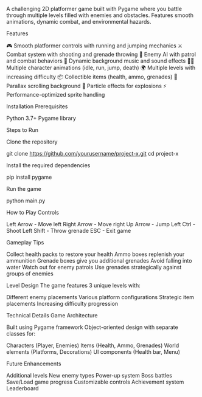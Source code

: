A challenging 2D platformer game built with Pygame where you battle through multiple levels filled with enemies and obstacles. Features smooth animations, dynamic combat, and environmental hazards.

Features

🎮 Smooth platformer controls with running and jumping mechanics
⚔️ Combat system with shooting and grenade throwing
🤖 Enemy AI with patrol and combat behaviors
🎵 Dynamic background music and sound effects
🏃‍♂️ Multiple character animations (idle, run, jump, death)
🌍 Multiple levels with increasing difficulty
📦 Collectible items (health, ammo, grenades)
🎨 Parallax scrolling background
💫 Particle effects for explosions
⚡ Performance-optimized sprite handling

Installation
Prerequisites

Python 3.7+
Pygame library

Steps to Run

Clone the repository

git clone https://github.com/yourusername/project-x.git
cd project-x

Install the required dependencies

pip install pygame

Run the game

python main.py

How to Play
Controls

Left Arrow - Move left
Right Arrow - Move right
Up Arrow - Jump
Left Ctrl - Shoot
Left Shift - Throw grenade
ESC - Exit game

Gameplay Tips

Collect health packs to restore your health
Ammo boxes replenish your ammunition
Grenade boxes give you additional grenades
Avoid falling into water
Watch out for enemy patrols
Use grenades strategically against groups of enemies

Level Design
The game features 3 unique levels with:

Different enemy placements
Various platform configurations
Strategic item placements
Increasing difficulty progression

Technical Details
Game Architecture

Built using Pygame framework
Object-oriented design with separate classes for:

Characters (Player, Enemies)
Items (Health, Ammo, Grenades)
World elements (Platforms, Decorations)
UI components (Health bar, Menu)


Future Enhancements

 Additional levels
 New enemy types
 Power-up system
 Boss battles
 Save/Load game progress
 Customizable controls
 Achievement system
 Leaderboard
